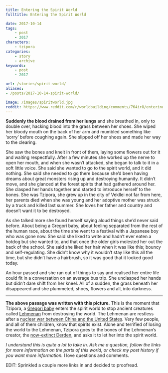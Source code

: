 ```yaml
---
title: Entering the Spirit World
fulltitle: Entering the Spirit World

date: 2017-10-14
tags:
    - post
    - 2017
characters:
    - tzipora
categories:
    - story
    - archive
keywords:
    - post
    - 2017

url: /stories/spirit-world/
aliases:
- /posts/2017-10-14-spirit-world/

image: /images/spiritworld.jpg
reddit: https://www.reddit.com/r/worldbuilding/comments/764ir8/entering_the_spirit_world/
---
```


**Suddenly the blood drained from her lungs** and she breathed in, only to double over, hacking blood into the grass between her shoes. She wiped her bloody mouth on the back of her arm and mumbled something like ‘sorry’ before coughing again. She slipped off her shoes and made her way to the clearing.

She saw the bones and knelt in front of them, laying some flowers out for it and waiting respectfully. After a few minutes she worked up the nerve to open her mouth, and when she wasn’t attacked, she began to talk to it in a soft little voice. She said she wanted to go to the spirit world, and it did nothing. She said she needed to go there because she’d been having dreams about great monsters rising up and destroying humanity. It didn’t move, and she glanced at the forest spirits that had gathered around her. She clasped her hands together and started to introduce herself to the bones. She was Tzipora, she grew up in the city of Vekllei not far from here, her parents died when she was young and her adoptive mother was struck by a truck and killed last summer. She loves her father and country and doesn’t want it to be destroyed.

As she talked more she found herself saying aloud things she’d never said before. About being a Gregori baby, about feeling separated from the rest of the human race, about the time she went to a festival with a Japanese boy who was gone now. She said she liked to write and hadn’t ever eaten a hotdog but she wanted to, and that once the older girls molested her out the back of the school. She said she liked her hair when it was like this; bouncy and self-regulating. She didn’t know why it wouldn’t stay like this all the time, but she didn’t have a hairbrush, so it was good that it looked good today.

An hour passed and she ran out of things to say and realised her entire life could fit in a conversation on an average bus trip. She unclasped her hands but didn’t dare shift from her kneel. All of a sudden, the grass beneath her disappeared and she plummeted, shoes, flowers and all, into darkness.

*****

**The above passage was written with this picture.** This is the moment that Tzipora, a [Gregori baby](https://www.reddit.com/r/worldbuilding/comments/6xtflc/tzipora_one_of_the_children_to_stop_ageing_vekllei/) enters the spirit world to stop ancient creatures called [Lehmenan](https://www.reddit.com/r/worldbuilding/comments/752bfk/the_face_of_human_extinction/) from destroying the world. The Lehmenan are restless after a [nuclear war between China and the United States](https://www.reddit.com/r/worldbuilding/comments/75p2nt/watching_the_end_of_the_world/). Very few people, and all of them children, know that spirits exist. Alone and terrified of losing the world to the Lehmenan, Tzipora goes to the bones of the Lehmenan’s creator, the [now-extinct Derden](https://www.reddit.com/r/worldbuilding/comments/752bfk/the_face_of_human_extinction/), and asks it to let her into the spirit world.

*I understand this is quite a lot to take in. Ask me a question, follow the links for more information on the parts of this world, or check my post history if you want more information.* I love questions and comments.

EDIT: Sprinkled a couple more links in and decided to proofread.
